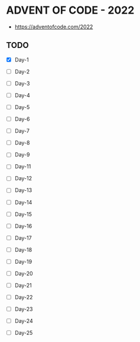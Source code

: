 # ADVENT OF CODE - 2022

- https://adventofcode.com/2022

## TODO

- [X] Day-1
- [ ] Day-2
- [ ] Day-3
- [ ] Day-4
- [ ] Day-5
- [ ] Day-6
- [ ] Day-7
- [ ] Day-8
- [ ] Day-9
- [ ] Day-11
- [ ] Day-12
- [ ] Day-13
- [ ] Day-14
- [ ] Day-15
- [ ] Day-16
- [ ] Day-17
- [ ] Day-18
- [ ] Day-19
- [ ] Day-20
- [ ] Day-21
- [ ] Day-22
- [ ] Day-23
- [ ] Day-24
- [ ] Day-25

